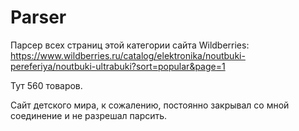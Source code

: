 # Parser

Парсер всех страниц этой категории сайта Wildberries: https://www.wildberries.ru/catalog/elektronika/noutbuki-pereferiya/noutbuki-ultrabuki?sort=popular&page=1

Тут 560 товаров.

Сайт детского мира, к сожалению, постоянно закрывал со мной соединение и не разрешал парсить.
